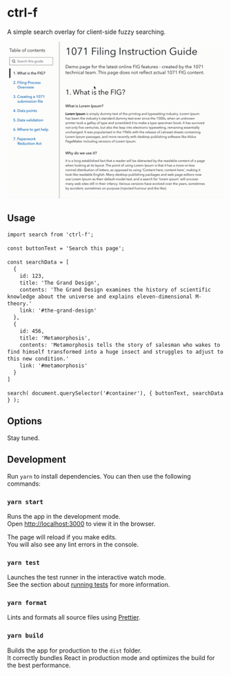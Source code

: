 # ctrl-f

A simple search overlay for client-side fuzzy searching.

![ctrl-f screenshot](screenshot.gif)

## Usage

```
import search from 'ctrl-f';

const buttonText = 'Search this page';

const searchData = [
  {
    id: 123,
    title: 'The Grand Design',
    contents: 'The Grand Design examines the history of scientific knowledge about the universe and explains eleven-dimensional M-theory.'
    link: '#the-grand-design'
  },
  {
    id: 456,
    title: 'Metamorphosis',
    contents: 'Metamorphosis tells the story of salesman who wakes to find himself transformed into a huge insect and struggles to adjust to this new condition.'
    link: '#metamorphosis'
  }
]

search( document.querySelector('#container'), { buttonText, searchData } );
```

## Options

Stay tuned.

## Development

Run `yarn` to install dependencies. You can then use the following commands:

### `yarn start`

Runs the app in the development mode.\
Open [http://localhost:3000](http://localhost:3000) to view it in the browser.

The page will reload if you make edits.\
You will also see any lint errors in the console.

### `yarn test`

Launches the test runner in the interactive watch mode.\
See the section about [running tests](https://facebook.github.io/create-react-app/docs/running-tests) for more information.

### `yarn format`

Lints and formats all source files using [Prettier](https://prettier.io/).

### `yarn build`

Builds the app for production to the `dist` folder.\
It correctly bundles React in production mode and optimizes the build for the best performance.

